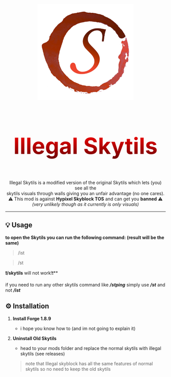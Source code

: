 <div align="center">
  <img src="https://raw.githubusercontent.com/LuminaDevelopment/Illegal-Skytils/1.x/src/main/resources/assets/skytils/logo.png" alt="Project Logo" width="300">
</div>

<div align="center">
  <h1 style="font-size: 70px; background: -webkit-linear-gradient(#ff0000, #6c0000); -webkit-background-clip: text; color: transparent;">
    Illegal Skytils
  </h1>
  <br>
  Illegal Skytils is a modified version of the original Skytils which lets (you) see all the<br> skytils visuals through walls giving you an unfair advantage (no one cares).<br>
  ⚠️ This mod is against <Strong>Hypixel Skyblock TOS</Strong> and can get you <Strong>banned</Strong> ⚠️<br>
  <i>(very unlikely though as it currently is only visuals)</i>
</div>


---

## 💡 Usage
**to open the Skytils you can run  the following command: (result will be the same)**
> /ist

> /st

**❗/skytils** will not work!❗**

if you need to run any other skytils command like _**/stping**_ simply use _**/st**_ and not _**/ist**_




## ⚙️ Installation

1. **Install Forge 1.8.9**
      - i hope you know how to (and im not going to explain it)

2. **Uninstall Old Skytils**
      - head to your mods folder and replace the normal skytils with illegal skytils (see releases)
      > note that Illegal skyblock has all the same features of normal skytils so no need to keep the old skytils

